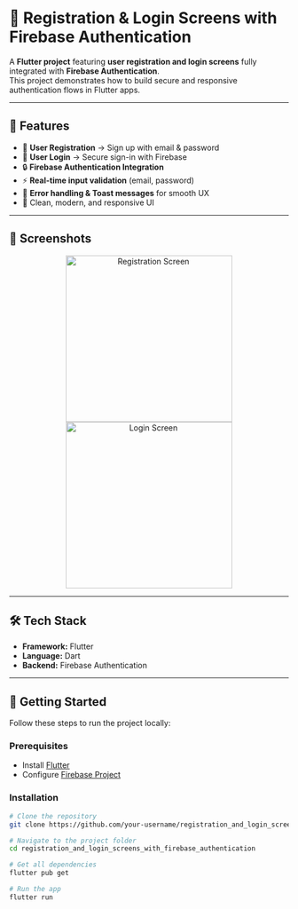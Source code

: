 # 🔐 Registration & Login Screens with Firebase Authentication  

A **Flutter project** featuring **user registration and login screens** fully integrated with **Firebase Authentication**.  
This project demonstrates how to build secure and responsive authentication flows in Flutter apps.  

---

## 🚀 Features  
- 📝 **User Registration** → Sign up with email & password  
- 🔑 **User Login** → Secure sign-in with Firebase  
- 🔒 **Firebase Authentication Integration**  
- ⚡ **Real-time input validation** (email, password)  
- 🔔 **Error handling & Toast messages** for smooth UX  
- 🎨 Clean, modern, and responsive UI  

---

## 📸 Screenshots  

<p align="center">
  <!-- Replace these links with your actual uploaded screenshots -->
  <img src="https://github.com/user-attachments/assets/example1.png" width="300" alt="Registration Screen">
  <img src="https://github.com/user-attachments/assets/example2.png" width="300" alt="Login Screen">
</p>  

---

## 🛠️ Tech Stack  
- **Framework:** Flutter  
- **Language:** Dart  
- **Backend:** Firebase Authentication  

---

## 🏁 Getting Started  

Follow these steps to run the project locally:  

### Prerequisites  
- Install [Flutter](https://docs.flutter.dev/get-started/install)  
- Configure [Firebase Project](https://firebase.google.com/docs/flutter/setup)  

### Installation  
```bash
# Clone the repository
git clone https://github.com/your-username/registration_and_login_screens_with_firebase_authentication.git  

# Navigate to the project folder
cd registration_and_login_screens_with_firebase_authentication  

# Get all dependencies
flutter pub get  

# Run the app
flutter run  
